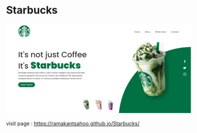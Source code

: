 # Starbucks
<img title="sample" alt="sample-img" src="starbucks.png"><br><br>
visit page : https://ramakantsahoo.github.io/Starbucks/
